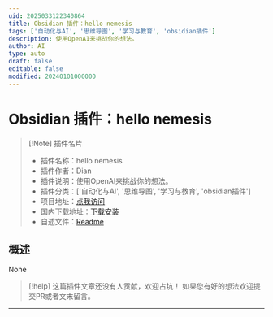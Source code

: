 ```yaml
---
uid: 2025033122340864
title: Obsidian 插件：hello nemesis
tags: ['自动化与AI', '思维导图', '学习与教育', 'obsidian插件']
description: 使用OpenAI来挑战你的想法。
author: AI
type: auto
draft: false
editable: false
modified: 20240101000000
---
```


# Obsidian 插件：hello nemesis

> [!Note] 插件名片
> - 插件名称：hello nemesis
> - 插件作者：Dian
> - 插件说明：使用OpenAI来挑战你的想法。
> - 插件分类：['自动化与AI', '思维导图', '学习与教育', 'obsidian插件']
> - 项目地址：[点我访问](https://github.com/adiguno/hello-nemesis)
> - 国内下载地址：[下载安装](https://pkmer.cn/products/plugin/pluginMarket/?hello-nemesis)
> - 自述文件：[Readme](https://ghproxy.net/https://raw.githubusercontent.com/adiguno/hello-nemesis/master/README.md)



## 概述

None


> [!help] 
> 这篇插件文章还没有人贡献，欢迎占坑！
> 如果您有好的想法欢迎提交PR或者文末留言。
> 

---



